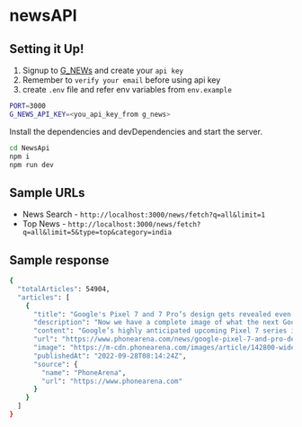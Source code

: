 # newsAPI

## Setting it Up!
1. Signup to [G_NEWs](https://gnews.io/) and create your `api key`
2. Remember to `verify your email` before using api key
3. create `.env` file and refer env variables from `env.example`
```sh
PORT=3000
G_NEWS_API_KEY=<you_api_key_from g_news>

```

Install the dependencies and devDependencies and start the server.

```sh
cd NewsApi
npm i
npm run dev
```

## Sample URLs 
- News Search - `http://localhost:3000/news/fetch?q=all&limit=1`
- Top News - `http://localhost:3000/news/fetch?q=all&limit=5&type=top&category=india`

## Sample response
```sh
{
  "totalArticles": 54904,
  "articles": [
    {
      "title": "Google's Pixel 7 and 7 Pro’s design gets revealed even more with fresh crisp renders",
      "description": "Now we have a complete image of what the next Google flagship phones will look like. All that's left now is to welcome them during their October announcement!",
      "content": "Google’s highly anticipated upcoming Pixel 7 series is just around the corner, scheduled to be announced on October 6, 2022, at 10 am EDT during the Made by Google event. Well, not that there is any lack of images showing the two new Google phones, b... [1419 chars]",
      "url": "https://www.phonearena.com/news/google-pixel-7-and-pro-design-revealed-even-more-fresh-renders_id142800",
      "image": "https://m-cdn.phonearena.com/images/article/142800-wide-two_1200/Googles-Pixel-7-and-7-Pros-design-gets-revealed-even-more-with-fresh-crisp-renders.jpg",
      "publishedAt": "2022-09-28T08:14:24Z",
      "source": {
        "name": "PhoneArena",
        "url": "https://www.phonearena.com"
      }
    }
  ]
}
```
